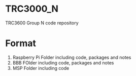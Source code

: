 # TRC3000_N
TRC3600 Group N code repository

# Format
1. Raspberry Pi Folder including code, packages and notes
2. BBB FOlder including code, packages and notes
3. MSP Folder including code
